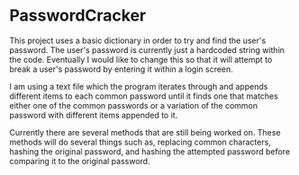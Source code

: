 # PasswordCracker

This project uses a basic dictionary in order to try and find the user's password. The user's password is currently just a hardcoded string within the code. Eventually I would like to change this so that it will attempt to break a user's password by entering it within a login screen. 

I am using a text file which the program iterates through and appends different items to each common password until it finds one that matches either one of the common passwords or a variation of the common password with different items appended to it.

Currently there are several methods that are still being worked on. These methods will do several things such as, replacing common characters, hashing the original password, and hashing the attempted password before comparing it to the original password.
